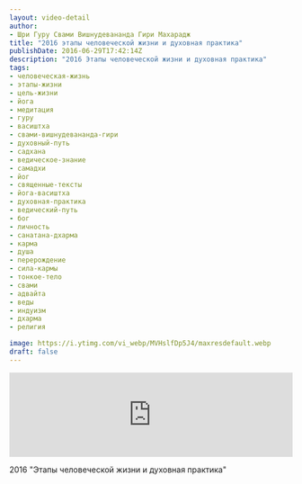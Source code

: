 ```yaml
---
layout: video-detail
author:
- Шри Гуру Свами Вишнудевананда Гири Махарадж
title: "2016 этапы человеческой жизни и духовная практика"
publishDate: 2016-06-29T17:42:14Z
description: "2016 Этапы человеческой жизни и духовная практика"
tags: 
- человеческая-жизнь
- этапы-жизни
- цель-жизни
- йога
- медитация
- гуру
- васиштха
- свами-вишнудевананда-гири
- духовный-путь
- садхана
- ведическое-знание
- самадхи
- йог
- священные-тексты
- йога-васиштха
- духовная-практика
- ведический-путь
- бог
- личность
- санатана-дхарма
- карма
- душа
- перерождение
- сила-кармы
- тонкое-тело
- свами
- адвайта
- веды
- индуизм
- дхарма
- религия

image: https://i.ytimg.com/vi_webp/MVHslfDp5J4/maxresdefault.webp
draft: false
---
```


<iframe width="100%" src="https://www.youtube.com/embed/MVHslfDp5J4" frameborder="0" allowfullscreen=""></iframe> 

 2016 "Этапы человеческой жизни и духовная практика"

  

 